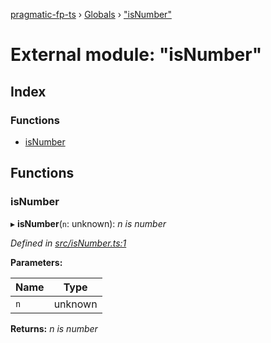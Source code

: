 [pragmatic-fp-ts](../README.md) › [Globals](../globals.md) › ["isNumber"](_isnumber_.md)

# External module: "isNumber"

## Index

### Functions

* [isNumber](_isnumber_.md#isnumber)

## Functions

###  isNumber

▸ **isNumber**(`n`: unknown): *n is number*

*Defined in [src/isNumber.ts:1](https://github.com/hermann-p/pragmatic-fp-ts/blob/1e5cfe0/src/isNumber.ts#L1)*

**Parameters:**

Name | Type |
------ | ------ |
`n` | unknown |

**Returns:** *n is number*
